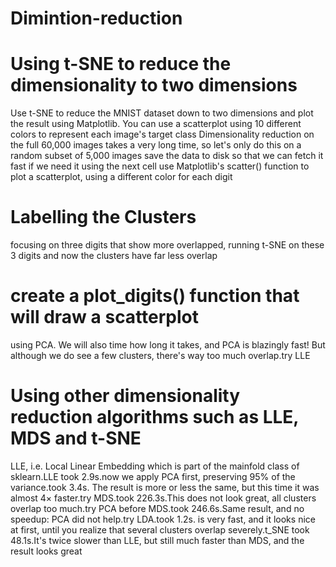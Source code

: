 # Dimintion-reduction
# Using t-SNE to reduce the dimensionality to two dimensions
 Use t-SNE to reduce the MNIST dataset down to two dimensions and plot the result using Matplotlib. You can use a scatterplot using 10 different colors to represent each image's target class
 Dimensionality reduction on the full 60,000 images takes a very long time, so let's only do this on a random subset of 5,000 images
 save the data to disk so that we can fetch it fast if we need it using the next cell
 use Matplotlib's scatter() function to plot a scatterplot, using a different color for each digit
 # Labelling the Clusters
 focusing on three digits that show more overlapped, running t-SNE on these 3 digits and now the clusters have far less overlap
 # create a plot_digits() function that will draw a scatterplot 
 using PCA. We will also time how long it takes, and PCA is blazingly fast! But although we do see a few clusters, there's way too much overlap.try LLE
 # Using other dimensionality reduction algorithms such as LLE, MDS and t-SNE
  LLE, i.e. Local Linear Embedding which is part of the mainfold class of sklearn.LLE took 2.9s.now we apply PCA first, preserving 95% of the variance.took 3.4s.
  The result is more or less the same, but this time it was almost 4× faster.try MDS.took 226.3s.This does not look great, all clusters overlap too much.try PCA before MDS.took 246.6s.Same result, and no speedup: PCA did not help.try LDA.took 1.2s. is very fast, and it looks nice at first, until you realize that several clusters overlap severely.t_SNE took 48.1s.It's twice slower than LLE, but still much faster than MDS, and the result looks great
